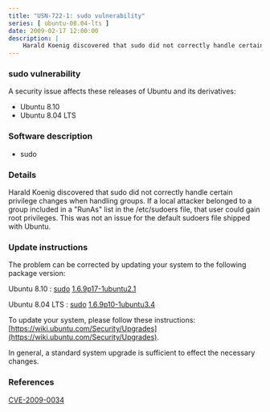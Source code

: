 ```yaml
---
title: "USN-722-1: sudo vulnerability"
series: [ ubuntu-08.04-lts ]
date: 2009-02-17 12:00:00
description: |
    Harald Koenig discovered that sudo did not correctly handle certain privilege changes when handling groups.  If a local attacker belonged to a group included in a &quot;RunAs&quot; list in the /etc/sudoers file, that user could gain root privileges.  This was not an issue for the default sudoers file shipped with Ubuntu. 
--- 
```

 
### sudo vulnerability

A security issue affects these releases of Ubuntu and its derivatives:

* Ubuntu 8.10
* Ubuntu 8.04 LTS

### Software description

* sudo 

### Details

Harald Koenig discovered that sudo did not correctly handle certain privilege changes when handling groups. If a local attacker belonged to a group included in a &quot;RunAs&quot; list in the /etc/sudoers file, that user could gain root privileges. This was not an issue for the default sudoers file shipped with Ubuntu. 

### Update instructions

The problem can be corrected by updating your system to the following package version:

Ubuntu 8.10
 : [sudo](https://launchpad.net/ubuntu/+source/sudo) <span> [1.6.9p17-1ubuntu2.1](https://launchpad.net/ubuntu/+source/sudo/1.6.9p17-1ubuntu2.1) </span> 

Ubuntu 8.04 LTS
 : [sudo](https://launchpad.net/ubuntu/+source/sudo) <span> [1.6.9p10-1ubuntu3.4](https://launchpad.net/ubuntu/+source/sudo/1.6.9p10-1ubuntu3.4) </span> 

To update your system, please follow these instructions: [https://wiki.ubuntu.com/Security/Upgrades](https://wiki.ubuntu.com/Security/Upgrades).

In general, a standard system upgrade is sufficient to effect the necessary changes. 

### References

 [CVE-2009-0034](http://people.ubuntu.com/~ubuntu-security/cve/CVE-2009-0034)
 
